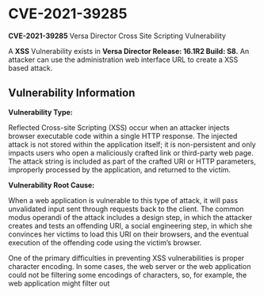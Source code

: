 # CVE-2021-39285

**CVE-2021-39285** Versa Director Cross Site Scripting Vulnerability

A **XSS** Vulnerability exists in **Versa Director Release: 16.1R2 Build: S8.** An attacker can use the administration web interface URL to create a XSS based attack. 

## Vulnerability Information

**Vulnerability Type:**

Reflected Cross-site Scripting (XSS) occur when an attacker injects browser executable code within a single HTTP response. The injected attack is not stored within the application itself; it is non-persistent and only impacts users who open a maliciously crafted link or third-party web page. The attack string is included as part of the crafted URI or HTTP parameters, improperly processed by the application, and returned to the victim.

**Vulnerability Root Cause:** 

When a web application is vulnerable to this type of attack, it will pass unvalidated input sent through requests back to the client. The common modus operandi of the attack includes a design step, in which the attacker creates and tests an offending URI, a social engineering step, in which she convinces her victims to load this URI on their browsers, and the eventual execution of the offending code using the victim’s browser.

One of the primary difficulties in preventing XSS vulnerabilities is proper character encoding. In some cases, the web server or the web application could not be filtering some encodings of characters, so, for example, the web application might filter out <script>, but might not filter %3cscript%3e which simply includes another encoding of tags.
  
**Vulnerability Impact:** 
  
Commonly the attacker’s code is written in the JavaScript language, but other scripting languages are also used, e.g., ActionScript and VBScript. Attackers typically leverage these vulnerabilities to *install key loggers, steal victim cookies, perform clipboard theft, and change the content of the page* (e.g., download links).




  


